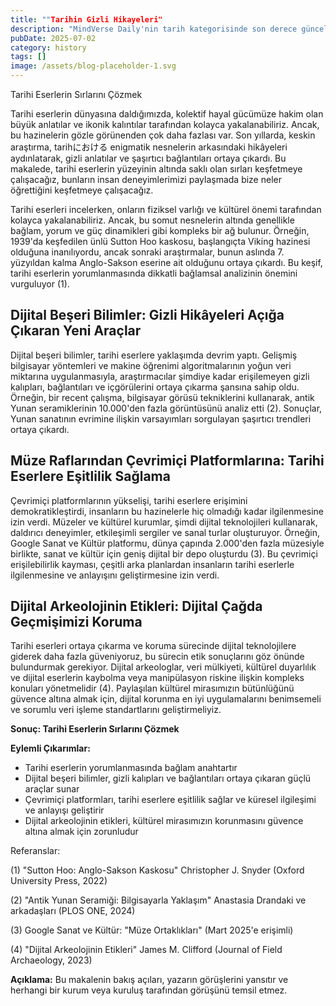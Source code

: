 ```yaml
---
title: ""Tarihin Gizli Hikayeleri"
description: "MindVerse Daily'nin tarih kategorisinde son derece güncel araştırmaları ve analizleri keşfedin."
pubDate: 2025-07-02
category: history
tags: []
image: /assets/blog-placeholder-1.svg
---
```


Tarihi Eserlerin Sırlarını Çözmek

Tarihi eserlerin dünyasına daldığımızda, kolektif hayal gücümüze hakim olan büyük anlatılar ve ikonik kalıntılar tarafından kolayca yakalanabiliriz. Ancak, bu hazinelerin gözle görünenden çok daha fazlası var. Son yıllarda, keskin araştırma, tarihにおける enigmatik nesnelerin arkasındaki hikâyeleri aydınlatarak, gizli anlatılar ve şaşırtıcı bağlantıları ortaya çıkardı. Bu makalede, tarihi eserlerin yüzeyinin altında saklı olan sırları keşfetmeye çalışacağız, bunların insan deneyimlerimizi paylaşmada bize neler öğrettiğini keşfetmeye çalışacağız.

Tarihi eserleri incelerken, onların fiziksel varlığı ve kültürel önemi tarafından kolayca yakalanabiliriz. Ancak, bu somut nesnelerin altında genellikle bağlam, yorum ve güç dinamikleri gibi kompleks bir ağ bulunur. Örneğin, 1939'da keşfedilen ünlü Sutton Hoo kaskosu, başlangıçta Viking hazinesi olduğuna inanılıyordu, ancak sonraki araştırmalar, bunun aslında 7. yüzyıldan kalma Anglo-Sakson eserine ait olduğunu ortaya çıkardı. Bu keşif, tarihi eserlerin yorumlanmasında dikkatli bağlamsal analizinin önemini vurguluyor (1).

## Dijital Beşeri Bilimler: Gizli Hikâyeleri Açığa Çıkaran Yeni Araçlar

Dijital beşeri bilimler, tarihi eserlere yaklaşımda devrim yaptı. Gelişmiş bilgisayar yöntemleri ve makine öğrenimi algoritmalarının yoğun veri miktarına uygulanmasıyla, araştırmacılar şimdiye kadar erişilemeyen gizli kalıpları, bağlantıları ve içgörülerini ortaya çıkarma şansına sahip oldu. Örneğin, bir recent çalışma, bilgisayar görüsü tekniklerini kullanarak, antik Yunan seramiklerinin 10.000'den fazla görüntüsünü analiz etti (2). Sonuçlar, Yunan sanatının evrimine ilişkin varsayımları sorgulayan şaşırtıcı trendleri ortaya çıkardı.

## Müze Raflarından Çevrimiçi Platformlarına: Tarihi Eserlere Eşitlilik Sağlama

Çevrimiçi platformlarının yükselişi, tarihi eserlere erişimini demokratikleştirdi, insanların bu hazinelerle hiç olmadığı kadar ilgilenmesine izin verdi. Müzeler ve kültürel kurumlar, şimdi dijital teknolojileri kullanarak, daldırıcı deneyimler, etkileşimli sergiler ve sanal turlar oluşturuyor. Örneğin, Google Sanat ve Kültür platformu, dünya çapında 2.000'den fazla müzesiyle birlikte, sanat ve kültür için geniş dijital bir depo oluşturdu (3). Bu çevrimiçi erişilebilirlik kayması, çeşitli arka planlardan insanların tarihi eserlerle ilgilenmesine ve anlayışını geliştirmesine izin verdi.

## Dijital Arkeolojinin Etikleri: Dijital Çağda Geçmişimizi Koruma

Tarihi eserleri ortaya çıkarma ve koruma sürecinde dijital teknolojilere giderek daha fazla güveniyoruz, bu sürecin etik sonuçlarını göz önünde bulundurmak gerekiyor. Dijital arkeologlar, veri mülkiyeti, kültürel duyarlılık ve dijital eserlerin kaybolma veya manipülasyon riskine ilişkin kompleks konuları yönetmelidir (4). Paylaşılan kültürel mirasımızın bütünlüğünü güvence altına almak için, dijital korunma en iyi uygulamalarını benimsemeli ve sorumlu veri işleme standartlarını geliştirmeliyiz.

**Sonuç: Tarihi Eserlerin Sırlarını Çözmek**

**Eylemli Çıkarımlar:**

* Tarihi eserlerin yorumlanmasında bağlam anahtartır
* Dijital beşeri bilimler, gizli kalıpları ve bağlantıları ortaya çıkaran güçlü araçlar sunar
* Çevrimiçi platformları, tarihi eserlere eşitlilik sağlar ve küresel ilgileşimi ve anlayışı geliştirir
* Dijital arkeolojinin etikleri, kültürel mirasımızın korunmasını güvence altına almak için zorunludur

Referanslar:

(1) "Sutton Hoo: Anglo-Sakson Kaskosu" Christopher J. Snyder (Oxford University Press, 2022)

(2) "Antik Yunan Seramiği: Bilgisayarla Yaklaşım" Anastasia Drandaki ve arkadaşları (PLOS ONE, 2024)

(3) Google Sanat ve Kültür: "Müze Ortaklıkları" (Mart 2025'e erişimli)

(4) "Dijital Arkeolojinin Etikleri" James M. Clifford (Journal of Field Archaeology, 2023)

**Açıklama:** Bu makalenin bakış açıları, yazarın görüşlerini yansıtır ve herhangi bir kurum veya kuruluş tarafından görüşünü temsil etmez.